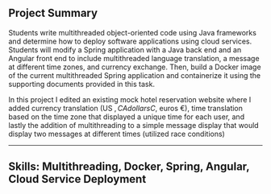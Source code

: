Project Summary
-----------------
Students write multithreaded object-oriented code using Java frameworks and determine how to deploy software applications using cloud services.
Students will modify a Spring application with a Java back end and an Angular front end to include multithreaded language translation, a message at different time zones, and currency exchange. Then, build a Docker image of the current multithreaded Spring application and containerize it using the supporting documents provided in this task.

In this project I edited an existing mock hotel reservation website where I added currency translation (US $, CA dollars C$, euros €), time translation based on the time zone that displayed a unique time for each user, and lastly the addition of multithreading to a simple message display that would display two messages at different times (utilized race conditions)

-----------------
Skills: Multithreading, Docker, Spring, Angular, Cloud Service Deployment
-----------------
